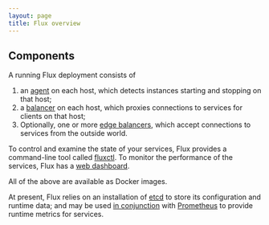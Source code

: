 ```yaml
---
layout: page
title: Flux overview
---
```


## Components

A running Flux deployment consists of

 1. an [agent](agent) on each host, which detects instances starting
 and stopping on that host;
 2. a [balancer](balancer) on each host, which proxies
 connections to services for clients on that host;
 3. Optionally, one or more [edge balancers](edgebal), which accept
 connections to services from the outside world.

To control and examine the state of your services, Flux provides a
command-line tool called [fluxctl](fluxctl). To monitor
the performance of the services, Flux has a [web dashboard](web).

All of the above are available as Docker images.

At present, Flux relies on an installation of [etcd][etcd-site] to
store its configuration and runtime data; and may be used [in
conjunction](prometheus) with [Prometheus][prometheus-site] to
provide runtime metrics for services.

[etcd-site]: https://github.com/coreos/etcd
[prometheus-site]: https://github.com/prometheus/prometheus
